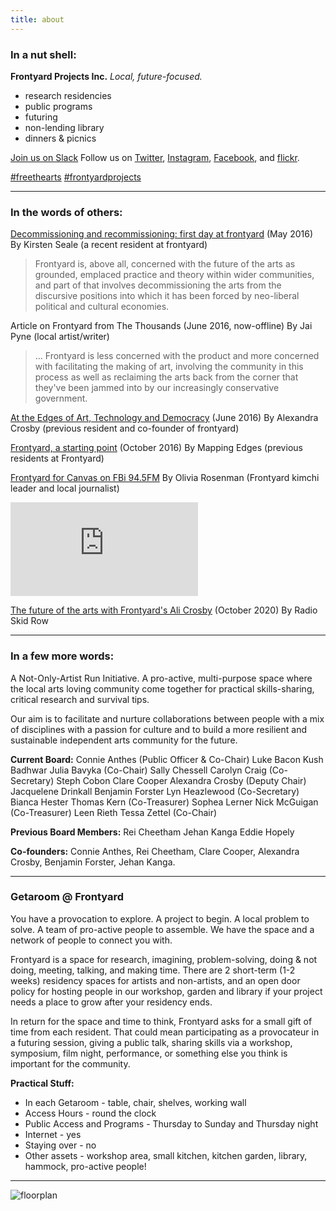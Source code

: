 ```yaml
---
title: about
---
```


### In a nut shell:

**Frontyard Projects Inc.**
*Local, future-focused.*

- research residencies
- public programs
- futuring
- non-lending library
- dinners & picnics

[Join us on Slack](https://frontyard-slackin.herokuapp.com/)
Follow us on [Twitter](https://twitter.com/Frontyard_Inc), [Instagram](https://www.instagram.com/frontyardorg/), [Facebook](https://www.facebook.com/Frontyard-144414939266114/), and [flickr](https://www.flickr.com/photos/139358427@N03/albums).

[\#freethearts](https://twitter.com/hashtag/freethearts) [\#frontyardprojects](https://twitter.com/hashtag/frontyardprojects)

-----

### In the words of others:

[Decommissioning and recommissioning: first day at frontyard](https://vernacularurbanisms.wordpress.com/2016/05/26/decommissioning-and-recommissioning-first-day-at-frontyard/) (May 2016)
By Kirsten Seale (a recent resident at frontyard)

> Frontyard is, above all, concerned with the future of the arts as grounded, emplaced practice and theory within wider communities, and part of that involves decommissioning the arts from the discursive positions into which it has been forced by neo-liberal political and cultural economies.

Article on Frontyard from The Thousands (June 2016, now-offline)
By Jai Pyne (local artist/writer)

> ... Frontyard is less concerned with the product and more concerned with facilitating the making of art, involving the community in this process as well as reclaiming the arts back from the corner that they've been jammed into by our increasingly conservative government.

[At the Edges of Art, Technology and Democracy](https://www.openaustraliafoundation.org.au/2016/06/07/at-the-edges-of-art-and-technology/) (June 2016)
By Alexandra Crosby (previous resident and co-founder of frontyard)

[Frontyard, a starting point](http://walkinglab.org/frontyard-a-starting-point/) (October 2016)
By Mapping Edges (previous residents at Frontyard)

[Frontyard for Canvas on FBi 94.5FM](https://archive.org/details/Frontyardoncanvas)
By Olivia Rosenman (Frontyard kimchi leader and local journalist)

<iframe src="https://archive.org/embed/Frontyardoncanvas" frameborder="0" webkitallowfullscreen="true" mozallowfullscreen="true" allowfullscreen></iframe>

[The future of the arts with Frontyard's Ali Crosby](https://soundcloud.com/radio-skid-row/the-future-of-the-arts-with-frontyards-ali-crosby-29102020) (October 2020)
By Radio Skid Row 

* * * *

### In a few more words:

A Not-Only-Artist Run Initiative. A pro-active, multi-purpose space where the local arts loving community come together for practical skills-sharing, critical research and survival tips.

Our aim is to facilitate and nurture collaborations between people with a mix of disciplines with a passion for culture and to build a more resilient and sustainable independent arts community for the future.

**Current Board:**
Connie Anthes (Public Officer & Co-Chair)
Luke Bacon
Kush Badhwar
Julia Bavyka (Co-Chair)
Sally Chessell
Carolyn Craig (Co-Secretary)
Steph Cobon
Clare Cooper
Alexandra Crosby (Deputy Chair)
Jacquelene Drinkall
Benjamin Forster
Lyn Heazlewood (Co-Secretary)
Bianca Hester
Thomas Kern (Co-Treasurer)
Sophea Lerner 
Nick McGuigan (Co-Treasurer)
Leen Rieth
Tessa Zettel (Co-Chair)

**Previous Board Members:**
Rei Cheetham
Jehan Kanga
Eddie Hopely

**Co-founders:**
Connie Anthes, Rei Cheetham, Clare Cooper, Alexandra Crosby,
Benjamin Forster, Jehan Kanga.

* * * *

### Getaroom @ Frontyard

You have a provocation to explore. A project to begin. A local problem to solve. A team of pro-active people to assemble. We have the space and a network of people to connect you with.

Frontyard is a space for research, imagining, problem-solving, doing & not doing, meeting, talking, and making time. There are 2 short-term (1-2 weeks) residency spaces for artists and non-artists, and an open door policy for hosting people in our workshop, garden and library if your project needs a place to grow after your residency ends.

In return for the space and time to think, Frontyard asks for a small gift of time from each resident. That could mean participating as a provocateur in a futuring session, giving a public talk, sharing skills via a workshop, symposium, film night, performance, or something else you think is important for the community.

**Practical Stuff:**

- In each Getaroom - table, chair, shelves, working wall
- Access Hours - round the clock
- Public Access and Programs - Thursday to Sunday and Thursday night
- Internet - yes
- Staying over - no
- Other assets - workshop area, small kitchen, kitchen garden, library, hammock, pro-active people!

------

![floorplan](/images/floorplan.jpg)
